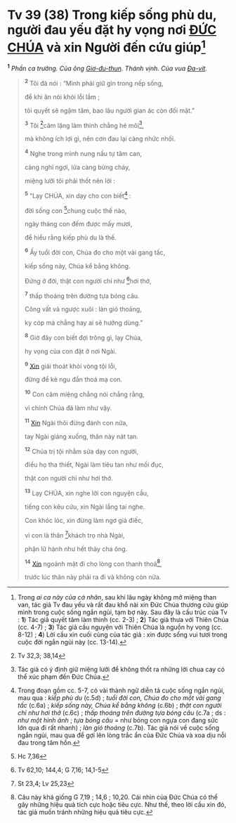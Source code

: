# Tv 39 (38) Trong kiếp sống phù du, người đau yếu đặt hy vọng nơi [ĐỨC CHÚA]() và xin Người đến cứu giúp[^1-7a6ef05d-78aa-42f6-910d-e1f5495f1337]
<sup><b>1</b></sup> *Phần ca trưởng. Của ông [Giơ-đu-thun](). Thánh vịnh. Của vua [Đa-vít]().*

> <sup><b>2</b></sup> Tôi đã nói : “Mình phải giữ gìn trong nếp sống,
>
> để khi ăn nói khỏi lỗi lầm ;
>
> tôi quyết sẽ ngậm tăm, bao lâu người gian ác còn đối mặt.”
>
> <sup><b>3</b></sup> Tôi [^1@-7a6ef05d-78aa-42f6-910d-e1f5495f1337]câm lặng làm thinh chẳng hé môi[^2-7a6ef05d-78aa-42f6-910d-e1f5495f1337],
>
> mà không ích lợi gì, nên cơn đau lại càng nhức nhối.
>
> <sup><b>4</b></sup> Nghe trong mình nung nấu tự tâm can,
>
> càng nghĩ ngợi, lửa càng bừng cháy,
>
> miệng lưỡi tôi phải thốt nên lời :
>
> <sup><b>5</b></sup> “Lạy CHÚA, xin dạy cho con biết[^3-7a6ef05d-78aa-42f6-910d-e1f5495f1337] :
>
> đời sống con [^2@-7a6ef05d-78aa-42f6-910d-e1f5495f1337]chung cuộc thế nào,
>
> ngày tháng con đếm được mấy mươi,
>
> để hiểu rằng kiếp phù du là thế.
>
> <sup><b>6</b></sup> Ấy tuổi đời con, Chúa đo cho một vài gang tấc,
>
> kiếp sống này, Chúa kể bằng không.
>
> Đứng ở đời, thật con người chỉ như [^3@-7a6ef05d-78aa-42f6-910d-e1f5495f1337]hơi thở,
>
> <sup><b>7</b></sup> thấp thoáng trên đường tựa bóng câu.
>
> Công vất vả ngược xuôi : làn gió thoảng,
>
> ky cóp mà chẳng hay ai sẽ hưởng dùng.”
>
> <sup><b>8</b></sup> Giờ đây con biết đợi trông gì, lạy Chúa,
>
> hy vọng của con đặt ở nơi Ngài.
>
> <sup><b>9</b></sup> [Xin]() giải thoát khỏi vòng tội lỗi,
>
> đừng để kẻ ngu đần thoá mạ con.
>
> <sup><b>10</b></sup> Con câm miệng chẳng nói chẳng rằng,
>
> vì chính Chúa đã làm như vậy.
>
> <sup><b>11</b></sup> [Xin]() Ngài thôi đừng đánh con nữa,
>
> tay Ngài giáng xuống, thân này nát tan.
>
> <sup><b>12</b></sup> Chúa trị tội nhằm sửa dạy con người,
>
> điều họ tha thiết, Ngài làm tiêu tan như mối đục,
>
> thật con người chỉ như hơi thở.
>
> <sup><b>13</b></sup> Lạy CHÚA, xin nghe lời con nguyện cầu,
>
> tiếng con kêu cứu, xin Ngài lắng tai nghe.
>
> Con khóc lóc, xin đừng làm ngơ giả điếc,
>
> vì con là thân [^4@-7a6ef05d-78aa-42f6-910d-e1f5495f1337]khách trọ nhà Ngài,
>
> phận lữ hành như hết thảy cha ông.
>
> <sup><b>14</b></sup> [Xin]() ngoảnh mặt đi cho lòng con thanh thoả[^4-7a6ef05d-78aa-42f6-910d-e1f5495f1337],
>
> trước lúc thân này phải ra đi và không còn nữa.

[^1-7a6ef05d-78aa-42f6-910d-e1f5495f1337]: Trong *ai ca này của cá nhân*, sau khi lâu ngày không mở miệng than van, tác giả Tv đau yếu và rất đau khổ nài xin Đức Chúa thương cứu giúp mình trong cuộc sống ngắn ngủi, tạm bợ này. Sau đây là cấu trúc của Tv : **1**) Tác giả quyết tâm làm thinh (cc. 2-3) ; **2**) Tác giả thưa với Thiên Chúa (cc. 4-7) ; **3**) Tác giả cầu nguyện với Thiên Chúa là nguồn hy vọng (cc. 8-12) ; **4**) Lời cầu xin cuối cùng của tác giả : xin được sống vui tươi trong cuộc đời ngắn ngủi này (cc. 13-14).
[^2-7a6ef05d-78aa-42f6-910d-e1f5495f1337]: Tác giả có ý định giữ miệng lưỡi để không thốt ra những lời chua cay có thể xúc phạm đến Đức Chúa.
[^3-7a6ef05d-78aa-42f6-910d-e1f5495f1337]: Trong đoạn gồm cc. 5-7, có vài thành ngữ diễn tả cuộc sống ngắn ngủi, mau qua : *kiếp phù du* (c.5d) ; *tuổi đời con, Chúa đo cho một vài gang tấc* (c.6a) ; *kiếp sống này, Chúa kể bằng không* (c.6b) ; *thật con người chỉ như hơi thở* (c.6c) ; *thấp thoáng trên đường tựa bóng câu* (c.7a ; ds : *như một hình ảnh* ; *tựa bóng câu* = như bóng con ngựa con đang sức lớn qua đi rất nhanh) ; *làn gió thoảng* (c.7b). Tác giả nói về cuộc sống ngắn ngủi, mau qua để gợi lên lòng trắc ẩn của Đức Chúa và xoa dịu nỗi đau trong tâm hồn.
[^4-7a6ef05d-78aa-42f6-910d-e1f5495f1337]: Câu này khá giống G 7,19 ; 14,6 ; 10,20. Cái nhìn của Đức Chúa có thể gây những hiệu quả tích cực hoặc tiêu cực. Như thế, theo lời cầu xin đó, tác giả muốn tránh những hiệu quả tiêu cực.
[^1@-7a6ef05d-78aa-42f6-910d-e1f5495f1337]: Tv 32,3; 38,14
[^2@-7a6ef05d-78aa-42f6-910d-e1f5495f1337]: Hc 7,36
[^3@-7a6ef05d-78aa-42f6-910d-e1f5495f1337]: Tv 62,10; 144,4; G 7,16; 14,1-5
[^4@-7a6ef05d-78aa-42f6-910d-e1f5495f1337]: St 23,4; Lv 25,23